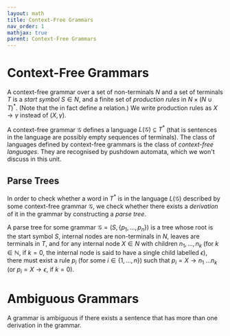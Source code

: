 ```yaml
---
layout: math
title: Context-Free Grammars
nav_order: 1
mathjax: true
parent: Context-Free Grammars
---
```


# Context-Free Grammars

A context-free grammar over a set of non-terminals $N$ and a set of terminals $T$ is a _start symbol_ $S \in N$, and a finite set of _production rules_ in $N \times (N \cup T)^*$. (Note that the in fact define a relation.)
We write production rules as $X \rightarrow \gamma$ instead of $(X, \gamma)$.

A context-free grammar $\mathcal{G}$ defines a language $L(\mathcal{G}) \subseteq T^*$ (that is sentences in the language are possibly empty sequences of terminals). The class of languages defined by context-free grammars is the class of _context-free languages_. They are recognised by pushdown automata, which we won't discuss in this unit.

## Parse Trees

In order to check whether a word in $T^*$ is in the language $L(\mathcal{G})$ described by some context-free grammar $\mathcal{G}$, we check whether there exists a _derivation_ of it in the grammar by constructing a _parse tree_.

A parse tree for some grammar $\mathcal{G} = (S, \{ p_1, \ldots, p_n \})$ is a tree whose root is the start symbol $S$, internal nodes are non-terminals in $N$, leaves are terminals in $T$, and for any internal node $X \in N$ with children $n_1, \ldots, n_k$ (for $k \in \mathbb{N}$, if $k = 0$, the internal node is said to have a single child labelled $\epsilon$), there must exist a rule $p_i$ (for some $i \in \{1, \ldots, n\}$) such that $p_i = X \rightarrow n_1\ \ldots n_k$ (or $p_i = X \rightarrow \epsilon$, if $k = 0$).

# Ambiguous Grammars

A grammar is ambiguous if there exists a sentence that has more than one derivation in the grammar.
